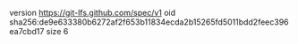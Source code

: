 version https://git-lfs.github.com/spec/v1
oid sha256:de9e633380b6272af2f653b11834ecda2b15265fd5011bdd2feec396ea7cbd17
size 6
